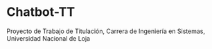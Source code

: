 # Chatbot-TT
Proyecto de Trabajo de Titulación, Carrera de Ingeniería en Sistemas, Universidad Nacional de Loja
